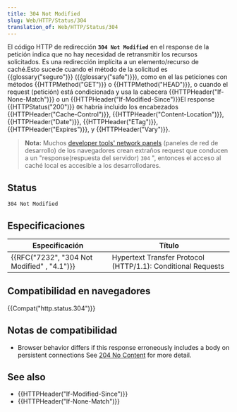 ```yaml
---
title: 304 Not Modified
slug: Web/HTTP/Status/304
translation_of: Web/HTTP/Status/304
---
```


El código HTTP de redirección **`304 Not Modified`** en el response de la petición indica que no hay necesidad de retransmitir los recursos solicitados. Es una redirección implícita a un elemento/recurso de caché.Esto sucede cuando el método de la solicitud es {{glossary("seguro")}} ({{glossary("safe")}}), como en el las peticiones con métodos {{HTTPMethod("GET")}} o {{HTTPMethod("HEAD")}}, o cuando el request (petición) está condicionada y usa la cabecera {{HTTPHeader("If-None-Match")}} o un {{HTTPHeader("If-Modified-Since")}}El response {{HTTPStatus("200")}} `OK` habría incluido los encabezados {{HTTPHeader("Cache-Control")}}, {{HTTPHeader("Content-Location")}}, {{HTTPHeader("Date")}}, {{HTTPHeader("ETag")}}, {{HTTPHeader("Expires")}}, y {{HTTPHeader("Vary")}}.

> **Nota:** Muchos [developer tools' network panels](/es/docs/Tools/Network_Monitor) (paneles de red de desarrollo) de los navegadores crean extraños request que conducen a un "response(respuesta del servidor) `304` ", entonces el acceso al caché local es accesible a los desarrollodares.

## Status

```
304 Not Modified
```

## Especificaciones

| Especificación                                           | Título                                                       |
| -------------------------------------------------------- | ------------------------------------------------------------ |
| {{RFC("7232", "304 Not Modified" , "4.1")}} | Hypertext Transfer Protocol (HTTP/1.1): Conditional Requests |

## Compatibilidad en navegadores

{{Compat("http.status.304")}}

## Notas de compatibilidad

- Browser behavior differs if this response erroneously includes a body on persistent connections See [204 No Content](/es/docs/Web/HTTP/Status/204) for more detail.

## See also

- {{HTTPHeader("If-Modified-Since")}}
- {{HTTPHeader("If-None-Match")}}
